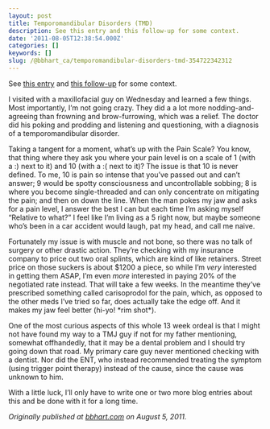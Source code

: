 ```yaml
---
layout: post
title: Temporomandibular Disorders (TMD)
description: See this entry and this follow-up for some context.
date: '2011-08-05T12:38:54.000Z'
categories: []
keywords: []
slug: /@bbhart_ca/temporomandibular-disorders-tmd-354722342312
---
```


See [this entry](https://bbhart.com/1026/the-pressure/) and [this follow-up](https://bbhart.com/1054/facial-pressure-august/) for some context.

I visited with a maxillofacial guy on Wednesday and learned a few things. Most importantly, I’m not going crazy. They did a a lot more nodding-and-agreeing than frowning and brow-furrowing, which was a relief. The doctor did his poking and prodding and listening and questioning, with a diagnosis of a temporomandibular disorder.

Taking a tangent for a moment, what’s up with the Pain Scale? You know, that thing where they ask you where your pain level is on a scale of 1 (with a :) next to it) and 10 (with a :( next to it)? The issue is that 10 is never defined. To me, 10 is pain so intense that you’ve passed out and can’t answer; 9 would be spotty consciousness and uncontrollable sobbing; 8 is where you become single-threaded and can only concentrate on mitigating the pain; and then on down the line. When the man pokes my jaw and asks for a pain level, I answer the best I can but each time I’m asking myself “Relative to what?” I feel like I’m living as a 5 right now, but maybe someone who’s been in a car accident would laugh, pat my head, and call me naive.

Fortunately my issue is with muscle and not bone, so there was no talk of surgery or other drastic action. They’re checking with my insurance company to price out two oral splints, which are kind of like retainers. Street price on those suckers is about $1200 a piece, so while I’m _very_ interested in getting them ASAP, I’m even _more_ interested in paying 20% of the negotiated rate instead. That will take a few weeks. In the meantime they’ve prescribed something called carisoprodol for the pain, which, as opposed to the other meds I’ve tried so far, does actually take the edge off. And it makes my jaw feel better (hi-yo! \*rim shot\*).

One of the most curious aspects of this whole 13 week ordeal is that I might not have found my way to a TMJ guy if not for my father mentioning, somewhat offhandedly, that it may be a dental problem and I should try going down that road. My primary care guy never mentioned checking with a dentist. Nor did the ENT, who instead recommended treating the symptom (using trigger point therapy) instead of the cause, since the cause was unknown to him.

With a little luck, I’ll only have to write one or two more blog entries about this and be done with it for a long time.

_Originally published at_ [_bbhart.com_](https://bbhart.com/temporomandibular-disorders-tmd-7646acaca3fc) _on August 5, 2011._

